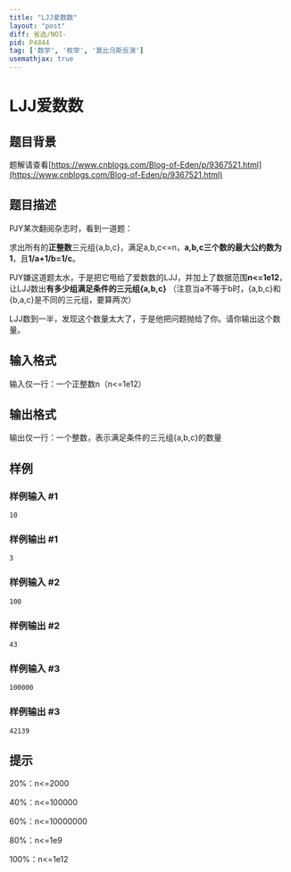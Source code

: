 ```yaml
---
title: "LJJ爱数数"
layout: "post"
diff: 省选/NOI-
pid: P4844
tag: ['数学', '枚举', '莫比乌斯反演']
usemathjax: true
---
```


# LJJ爱数数
## 题目背景

题解请查看[https://www.cnblogs.com/Blog-of-Eden/p/9367521.html](https://www.cnblogs.com/Blog-of-Eden/p/9367521.html)
## 题目描述

PJY某次翻阅杂志时，看到一道题：

求出所有的**正整数**三元组{a,b,c}，满足a,b,c<=n，**a,b,c三个数的最大公约数为1**，且**1/a+1/b=1/c**。

PJY嫌这道题太水，于是把它甩给了爱数数的LJJ，并加上了数据范围**n<=1e12**，让LJJ数出**有多少组满足条件的三元组{a,b,c}**
（注意当a不等于b时，{a,b,c}和{b,a,c}是不同的三元组，要算两次）

LJJ数到一半，发现这个数量太大了，于是他把问题抛给了你。请你输出这个数量。
## 输入格式

输入仅一行：一个正整数n（n<=1e12）
## 输出格式

输出仅一行：一个整数，表示满足条件的三元组{a,b,c}的数量
## 样例

### 样例输入 #1
```
10
```
### 样例输出 #1
```
3
```
### 样例输入 #2
```
100
```
### 样例输出 #2
```
43
```
### 样例输入 #3
```
100000
```
### 样例输出 #3
```
42139

```
## 提示

20%：n<=2000

40%：n<=100000

60%：n<=10000000

80%：n<=1e9

100%：n<=1e12
